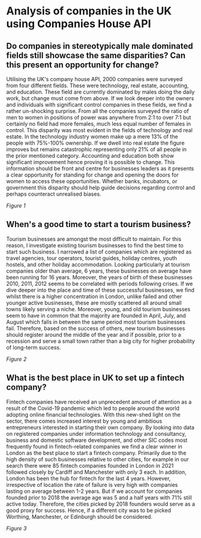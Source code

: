 # Analysis of companies in the UK using Companies House API 

## Do companies in stereotypically male dominated fields still showcase the same disparities? Can this present an opportunity for change?

Utilising the UK's company house API, 2000 companies were surveyed from four different fields. These were technology, real estate, accounting, and education. These field are currently dominated by males doing the daily work, but change must come from above. If we look deeper into the owners and individuals with significant control companies in these fields, we find a rather un-shocking surprise. From all the companies surveyed the ratio of men to women in positions of power was anywhere from 2:1 to over 7:1 but certainly no field had more females, much less equal number of females in control. This disparity was most evident in the fields of technology and real estate. In the technology industry women make up a mere 13% of the people with 75%-100% ownership.  If we dwell into real estate the figure improves but remains catastrophic representing only 21% of all people in the prior mentioned category. Accounting and education both show significant improvement hence proving it is possible to change. This information should be front and centre for businesses leaders as it presents a clear opportunity for standing for change and opening the doors for women to access these opportunities. Whether banks, incubators, or government this disparity should help guide decisions regarding control and perhaps counteract unrealised biases.



*Figure 1*


## When's a good time to start a tourism business?

Tourism businesses are amongst the most difficult to maintain. For this reason, I investigate existing tourism businesses to find the best time to start such business. I narrowed a list of companies which are registered as travel agencies, tour operators, tourist guides, holiday centres, youth hostels, and other holiday accommodation. Looking particularly at tourism companies older than average, 6 years, these businesses on average have been running for 16 years. Moreover, the years of birth of these businesses 2010, 2011, 2012 seems to be correlated with periods following crises. If we dive deeper into the place and time of these successful businesses, we find whilst there is a higher concentration in London, unlike failed and other younger active businesses, these are mostly scattered all around small towns likely serving a niche. Moreover, young, and old tourism businesses seem to have in common that the majority are founded in April, July, and August which falls in between the same period most tourism businesses fail. Therefore, based on the success of others, new tourism businesses should register around the middle of the year and if possible, prior to a recession and serve a small town rather than a big city for higher probability of long-term success.



*Figure 2*


## What is the best place in UK to set up a fintech company? 

Fintech companies have received an unprecedent amount of attention as a result of the Covid-19 pandemic which led to people around the world adopting online financial technologies. With this new-shed light on the sector, there comes increased interest by young and ambitious entrepreneurs interested in starting their own company. By looking into data on registered companies under information technology and consultancy, business and domestic software development, and other SIC codes most frequently found in fintech-related companies we find a clear winner in London as the best place to start a fintech company. Primarily due to the high density of such businesses relative to other cities, for example in our search there were 85 fintech companies founded in London in 2021 followed closely by Cardiff and Manchester with only 3 each. In addition, London has been the hub for fintech for the last 4 years. However, irrespective of location the rate of failure is very high with companies lasting on average between 1-2 years. But if we account for companies founded prior to 2018 the average age was 5 and a half years with 71% still active today. Therefore, the cities picked by 2018 founders would serve as a good proxy for success. Hence, if a different city was to be picked Worthing, Manchester, or Edinburgh should be considered.



*Figure 3*